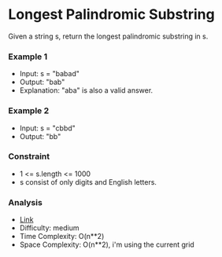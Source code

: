 # Longest Palindromic Substring
Given a string s, return the longest palindromic substring in s.

### Example 1
* Input: s = "babad"
* Output: "bab"
* Explanation: "aba" is also a valid answer.

### Example 2
* Input: s = "cbbd"
* Output: "bb"

### Constraint
* 1 <= s.length <= 1000
* s consist of only digits and English letters.

### Analysis
* [Link](https://leetcode.com/problems/longest-palindromic-substring/)
* Difficulty: medium
* Time Complexity: O(n**2)
* Space Complexity: O(n**2), i'm using the current grid
